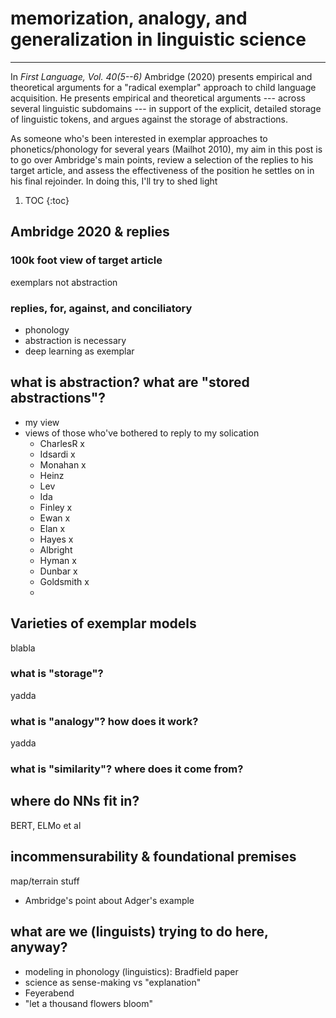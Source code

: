 # memorization, analogy, and generalization in linguistic science
---

In _First Language, Vol. 40(5--6)_ Ambridge (2020) presents empirical and theoretical arguments for a "radical exemplar" approach to child language acquisition. He presents empirical and theoretical arguments --- across several linguistic subdomains --- in support of the explicit, detailed storage of linguistic tokens, and argues against the storage of abstractions.

As someone who's been interested in exemplar approaches to phonetics/phonology for several years (Mailhot 2010), my aim in this post is to go over Ambridge's main points, review a selection of the replies to his target article, and assess the effectiveness of the position he settles on in his final rejoinder. In doing this, I'll try to shed light

1. TOC
{:toc}

## Ambridge 2020 & replies

### 100k foot view of target article

exemplars not abstraction

### replies, for, against, and conciliatory

- phonology
- abstraction is necessary
- deep learning as exemplar

## what is abstraction? what are "stored abstractions"?

- my view
- views of those who've bothered to reply to my solication
  - CharlesR x
  - Idsardi x
  - Monahan x
  - Heinz
  - Lev
  - Ida
  - Finley x
  - Ewan x 
  - Elan x
  - Hayes x
  - Albright
  - Hyman x
  - Dunbar x
  - Goldsmith x
  - 

## Varieties of exemplar models

blabla

### what is "storage"?

yadda

### what is "analogy"? how does it work?

yadda

### what is "similarity"? where does it come from?

## where do NNs fit in?

BERT, ELMo et al

## incommensurability & foundational premises

map/terrain stuff

- Ambridge's point about Adger's example

## what are we (linguists) trying to do here, anyway?

- modeling in phonology (linguistics): Bradfield paper
- science as sense-making vs "explanation"
- Feyerabend
- "let a thousand flowers bloom"
